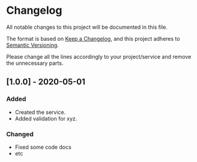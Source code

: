# Changelog

All notable changes to this project will be documented in this file.

The format is based on [Keep a Changelog](https://keepachangelog.com/en/1.0.0/),
and this project adheres to [Semantic Versioning](https://semver.org/spec/v2.0.0.html).

Please change all the lines accordingly to your project/service and remove the unnecessary parts.

## [1.0.0] - 2020-05-01

### Added

- Created the service.
- Added validation for xyz.

### Changed
- Fixed some code docs
- etc